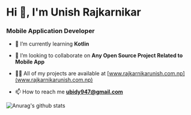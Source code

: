 <h1>Hi 👋, I'm Unish Rajkarnikar</h1>
<h3>Mobile Application Developer</h3>

- 🌱 I’m currently learning **Kotlin**

- 👯 I’m looking to collaborate on **Any Open Source Project Related to Mobile App**

- 👨‍💻 All of my projects are available at [www.rajkarnikarunish.com.np](www.rajkarnikarunish.com.np)

- 📫 How to reach me **ubidy947@gmail.com**

![Anurag's github stats](https://github-readme-stats.vercel.app/api?username=Rajkarnikar-unish&theme=synthwave)
<!-- [![Anurag's GitHub stats](https://github-readme-stats.vercel.app/api?username=Rajkarnikar-unish&theme=synthwave)](https://github.com/rajkarnikar-unish/github-readme-stats&theme=synthwave&show_icons=true) -->
